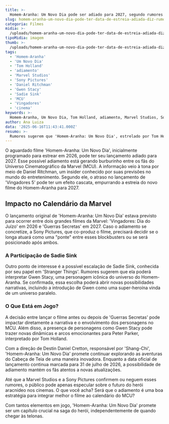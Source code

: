 ```yaml
---
title: >-
  Homem-Aranha: Um Novo Dia pode ser adiado para 2027, segundo rumores
slug: homem-aranha-um-novo-dia-pode-ter-data-de-estreia-adiada-diz-rumor
categoria: Filmes
midia: >-
  /uploads/homem-aranha-um-novo-dia-pode-ter-data-de-estreia-adiada-diz-rumor-thumb.webp
tipoMidia: imagem
thumb: >-
  /uploads/homem-aranha-um-novo-dia-pode-ter-data-de-estreia-adiada-diz-rumor-thumb.webp
tags:
  - 'Homem-Aranha'
  - 'Um Novo Dia'
  - 'Tom Holland'
  - 'adiamento'
  - 'Marvel Studios'
  - 'Sony Pictures'
  - 'Daniel Ritchman'
  - 'Gwen Stacy'
  - 'Sadie Sink'
  - 'MCU'
  - 'Vingadores'
  - 'cinema'
keywords: >-
  Homem-Aranha, Um Novo Dia, Tom Holland, adiamento, Marvel Studios, Sony Pictures, Daniel Ritchman, Gwen Stacy, Sadie Sink, MCU, Vingadores, cinema
author: Ana Luiza
data: '2025-06-16T11:43:41.000Z'
resumo: >-
  Rumores sugerem que 'Homem-Aranha: Um Novo Dia', estrelado por Tom Holland, pode ter seu lançamento adiado para 2027. Entenda as especulações e o impacto no calendário da Marvel.
---
```


O aguardado filme 'Homem-Aranha: Um Novo Dia', inicialmente programado para estrear em 2026, pode ter seu lançamento adiado para 2027. Esse possível adiamento está gerando burburinho entre os fãs do Universo Cinematográfico da Marvel (MCU). A informação veio à tona por meio de Daniel Ritchman, um insider conhecido por suas previsões no mundo do entretenimento. Segundo ele, o atraso no lançamento de 'Vingadores 5' pode ter um efeito cascata, empurrando a estreia do novo filme do Homem-Aranha para 2027.

## Impacto no Calendário da Marvel

O lançamento original de 'Homem-Aranha: Um Novo Dia' estava previsto para ocorrer entre dois grandes filmes da Marvel: 'Vingadores: Dia do Juízo' em 2026 e 'Guerras Secretas' em 2027. Caso o adiamento se concretize, a Sony Pictures, que co-produz o filme, precisará decidir se o longa atuará como uma "ponte" entre esses blockbusters ou se será posicionado após ambos.

### A Participação de Sadie Sink

Outro ponto de interesse é a possível escalação de Sadie Sink, conhecida por seu papel em 'Stranger Things'. Rumores sugerem que ela poderá interpretar Gwen Stacy, uma personagem icônica do universo do Homem-Aranha. Se confirmada, essa escolha poderá abrir novas possibilidades narrativas, incluindo a introdução de Gwen como uma super-heroína vinda de um universo paralelo.

### O Que Está em Jogo?

A decisão entre lançar o filme antes ou depois de 'Guerras Secretas' pode impactar diretamente a narrativa e o envolvimento dos personagens no MCU. Além disso, a presença de personagens como Gwen Stacy pode trazer novas dinâmicas e arcos emocionantes para Peter Parker, interpretado por Tom Holland.

Com a direção de Destin Daniel Cretton, responsável por 'Shang-Chi', 'Homem-Aranha: Um Novo Dia' promete continuar explorando as aventuras do Cabeça de Teia de uma maneira inovadora. Enquanto a data oficial de lançamento continua marcada para 31 de julho de 2026, a possibilidade de adiamento mantém os fãs atentos a novas atualizações.

Até que a Marvel Studios e a Sony Pictures confirmem ou neguem esses rumores, o público pode apenas especular sobre o futuro do herói aracnídeo nos cinemas. O que você acha? Será que o adiamento é uma boa estratégia para integrar melhor o filme ao calendário do MCU?

Com tantos elementos em jogo, 'Homem-Aranha: Um Novo Dia' promete ser um capítulo crucial na saga do herói, independentemente de quando chegar às telonas.